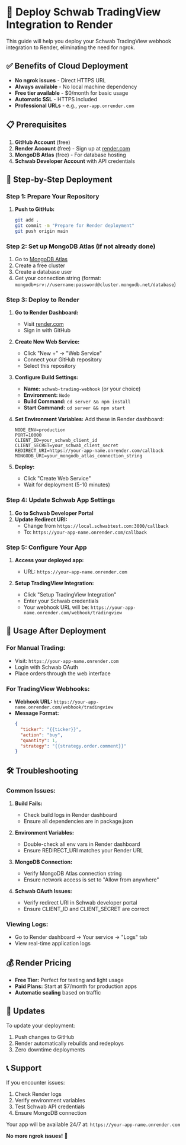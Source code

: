 # 🚀 Deploy Schwab TradingView Integration to Render

This guide will help you deploy your Schwab TradingView webhook integration to Render, eliminating the need for ngrok.

## ✅ Benefits of Cloud Deployment
- **No ngrok issues** - Direct HTTPS URL
- **Always available** - No local machine dependency
- **Free tier available** - $0/month for basic usage
- **Automatic SSL** - HTTPS included
- **Professional URLs** - e.g., `your-app.onrender.com`

## 📋 Prerequisites

1. **GitHub Account** (free)
2. **Render Account** (free) - Sign up at [render.com](https://render.com)
3. **MongoDB Atlas** (free) - For database hosting
4. **Schwab Developer Account** with API credentials

## 🚀 Step-by-Step Deployment

### Step 1: Prepare Your Repository

1. **Push to GitHub:**
   ```bash
   git add .
   git commit -m "Prepare for Render deployment"
   git push origin main
   ```

### Step 2: Set up MongoDB Atlas (if not already done)

1. Go to [MongoDB Atlas](https://cloud.mongodb.com)
2. Create a free cluster
3. Create a database user
4. Get your connection string (format: `mongodb+srv://username:password@cluster.mongodb.net/database`)

### Step 3: Deploy to Render

1. **Go to Render Dashboard:**
   - Visit [render.com](https://render.com)
   - Sign in with GitHub

2. **Create New Web Service:**
   - Click "New +" → "Web Service"
   - Connect your GitHub repository
   - Select this repository

3. **Configure Build Settings:**
   - **Name:** `schwab-trading-webhook` (or your choice)
   - **Environment:** `Node`
   - **Build Command:** `cd server && npm install`
   - **Start Command:** `cd server && npm start`

4. **Set Environment Variables:**
   Add these in Render dashboard:
   ```
   NODE_ENV=production
   PORT=10000
   CLIENT_ID=your_schwab_client_id
   CLIENT_SECRET=your_schwab_client_secret
   REDIRECT_URI=https://your-app-name.onrender.com/callback
   MONGODB_URI=your_mongodb_atlas_connection_string
   ```

5. **Deploy:**
   - Click "Create Web Service"
   - Wait for deployment (5-10 minutes)

### Step 4: Update Schwab App Settings

1. **Go to Schwab Developer Portal**
2. **Update Redirect URI:**
   - Change from `https://local.schwabtest.com:3000/callback`
   - To: `https://your-app-name.onrender.com/callback`

### Step 5: Configure Your App

1. **Access your deployed app:**
   - URL: `https://your-app-name.onrender.com`

2. **Setup TradingView Integration:**
   - Click "Setup TradingView Integration"
   - Enter your Schwab credentials
   - Your webhook URL will be: `https://your-app-name.onrender.com/webhook/tradingview`

## 🔗 Usage After Deployment

### For Manual Trading:
- Visit: `https://your-app-name.onrender.com`
- Login with Schwab OAuth
- Place orders through the web interface

### For TradingView Webhooks:
- **Webhook URL:** `https://your-app-name.onrender.com/webhook/tradingview`
- **Message Format:**
  ```json
  {
    "ticker": "{{ticker}}",
    "action": "buy",
    "quantity": 1,
    "strategy": "{{strategy.order.comment}}"
  }
  ```

## 🛠️ Troubleshooting

### Common Issues:

1. **Build Fails:**
   - Check build logs in Render dashboard
   - Ensure all dependencies are in package.json

2. **Environment Variables:**
   - Double-check all env vars in Render dashboard
   - Ensure REDIRECT_URI matches your Render URL

3. **MongoDB Connection:**
   - Verify MongoDB Atlas connection string
   - Ensure network access is set to "Allow from anywhere"

4. **Schwab OAuth Issues:**
   - Verify redirect URI in Schwab developer portal
   - Ensure CLIENT_ID and CLIENT_SECRET are correct

### Viewing Logs:
- Go to Render dashboard → Your service → "Logs" tab
- View real-time application logs

## 💰 Render Pricing

- **Free Tier:** Perfect for testing and light usage
- **Paid Plans:** Start at $7/month for production apps
- **Automatic scaling** based on traffic

## 🔄 Updates

To update your deployment:
1. Push changes to GitHub
2. Render automatically rebuilds and redeploys
3. Zero downtime deployments

## 📞 Support

If you encounter issues:
1. Check Render logs
2. Verify environment variables
3. Test Schwab API credentials
4. Ensure MongoDB connection

Your app will be available 24/7 at: `https://your-app-name.onrender.com`

**No more ngrok issues!** 🎉